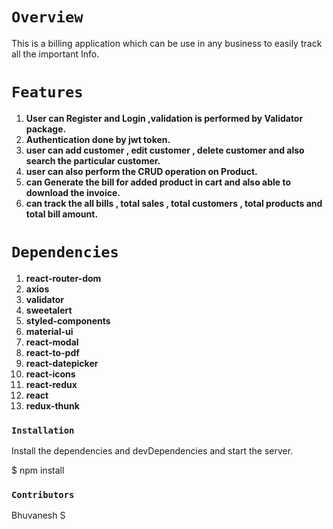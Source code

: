 # `Overview`

This is a billing application which can be use in any business to easily track all the important Info.

# `Features`

1. **User can Register and Login ,validation is performed by Validator package.**
2. **Authentication done by jwt token.**
3. **user can add customer , edit customer , delete customer and also search the particular customer.**
4. **user can also perform the CRUD operation on Product.**
5. **can Generate the bill for added product in cart and also able to download the invoice.**
6. **can track the all bills , total sales , total customers , total products  and total bill amount.**

# `Dependencies`

1. **react-router-dom**
2. **axios**
3. **validator**
4. **sweetalert**
5. **styled-components**
6. **material-ui**
7. **react-modal**
8. **react-to-pdf**
9. **react-datepicker**
10. **react-icons**
11. **react-redux**
12. **react**
13. **redux-thunk**

### `Installation`

Install the dependencies and devDependencies and start the server.

$ npm install

### `Contributors`

Bhuvanesh S


